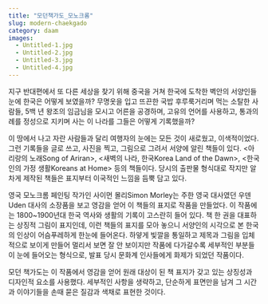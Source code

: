 ```yaml
---
title: "모던책가도_모노크롬"
slug: modern-chaekgado
category: daam
images:
  - Untitled-1.jpg
  - Untitled-2.jpg
  - Untitled-3.jpg
  - Untitled-4.jpg
---
```


지구 반대편에서 또 다른 세상을 찾기 위해 중국을 거쳐 한국에 도착한 벽안의 서양인들 눈에 한국은 어떻게 보였을까? 무명옷을 입고 뜨끈한 국밥 후루룩거리며 먹는 소탈한 사람들, 5백 년 왕조의 임금님을 모시고 어른을 공경하며, 고유의 언어를 사용하고, 통과의례를 정성으로 지키며 사는 이 나라를 그들은 어떻게 기록했을까?

이 땅에서 나고 자란 사람들과 달리 여행자의 눈에는 모든 것이 새로웠고, 이색적이었다. 그런 기록들을 글로 쓰고, 사진을 찍고, 그림으로 그려서 서양에 알린 책들이 있다. &lt;아리랑의 노래Song of Ariran&gt;, &lt;새벽의 나라, 한국Korea Land of the Dawn&gt;, &lt;한국인의 가정 생활Koreans at Home&gt; 등의 책들이다. 당시의 출판물 형식대로 작지만 알차게 제작된 책들은 표지부터 이국적인 느낌을 듬뿍 담고 있다.

영국 모노크롬 페인팅 작가인 사이먼 몰리Simon Morley는 주한 영국 대사였던 우덴Uden 대사의 소장품을 보고 영감을 얻어 이 책들의 표지로 작품을 만들었다. 이 작품에는 1800~1900년대 한국 역사와 생활의 기록이 고스란히 들어 있다. 책 한 권을 대표하는 상징적 그림이 표지인데, 이런 책들의 표지를 모아 놓으니 서양인의 시각으로 본 한국의 인상이 어슴푸레하게 한눈에 들어온다. 하얗게 빛깔을 통일하고 제목과 그림을 입체적으로 보이게 만들어 멀리서 보면 잘 안 보이지만 작품에 다가갈수록 세부적인 부분들이 눈에 들어오는 형식으로, 발표 당시 문화계 인사들에게 화제가 되었던 작품이다.

모던 책가도는 이 작품에서 영감을 얻어 원래 대상이 된 책 표지가 갖고 있는 상징성과 디자인적 요소를 사용했다. 세부적인 사항을 생략하고, 단순하게 표면만을 남겨 그 시간과 이야기들을 손때 묻은 질감과 색채로 표현한 것이다.
